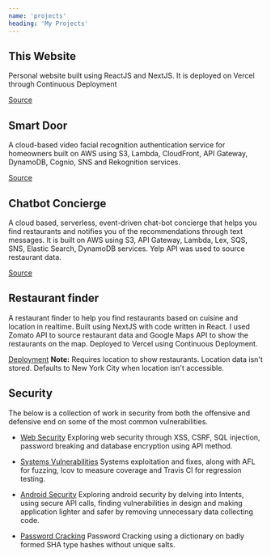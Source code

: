 ```yaml
---
name: 'projects'
heading: 'My Projects'
---
```


## **This Website**

Personal website built using ReactJS and NextJS. It is deployed on Vercel through Continuous Deployment

[Source](https://github.com/aravindvaddi/avaddi)

## **Smart Door**

A cloud-based video facial recognition authentication service for homeowners built on AWS using S3, Lambda, CloudFront, API Gateway, DynamoDB, Cognio, SNS and Rekognition services.

[Source](https://github.com/aravindvaddi/smart-door)

## **Chatbot Concierge**

A cloud based, serverless, event-driven chat-bot concierge that helps you find restaurants and notifies you of the recommendations through text messages. It is built on AWS using S3, API Gateway, Lambda, Lex, SQS, SNS, Elastic Search, DynamoDB services. Yelp API was used to source restaurant data.

[Source](https://github.com/aravindvaddi/chatbot-concierge)

## **Restaurant finder**

A restaurant finder to help you find restaurants based on cuisine and location in realtime. Built using NextJS with code written in React. I used Zomato API to source restaurant data and Google Maps API to show the restaurants on the map. Deployed to Vercel using Continuous Deployment.

[Deployment](https://stit-frontend-challenge.aravindvaddi.vercel.app/) **Note:** Requires location to show restaurants. Location data isn't stored. Defaults to New York City when location isn't accessible.

## **Security**

The below is a collection of work in security from both the offensive and defensive end on some of the most common vulnerabilities.

* [Web Security](https://github.com/aravindvaddi/web-security)
Exploring web security through XSS, CSRF, SQL injection, password breaking and database encryption using API method.

* [Systems Vulnerabilities](https://github.com/aravindvaddi/systems-attacks-and-defences)
Systems exploitation and fixes, along with AFL for fuzzing, lcov to measure coverage and Travis CI for regression testing.

* [Android Security](https://github.com/aravindvaddi/android-security)
Exploring android security by delving into Intents, using secure API calls, finding vulnerabilities in design and making application lighter and safer by removing unnecessary data collecting code.

* [Password Cracking](https://github.com/aravindvaddi/password-cracking)
Password Cracking using a dictionary on badly formed SHA type hashes without unique salts.
